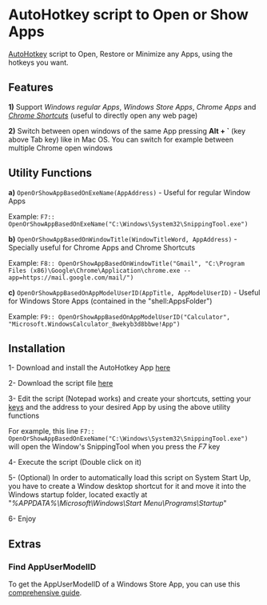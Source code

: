 # AutoHotkey script to Open or Show Apps


[AutoHotkey](https://www.autohotkey.com/) script to Open, Restore or Minimize any Apps, using the hotkeys you want.<br /> 

## Features

**1)** Support *Windows regular Apps*, *Windows Store Apps*, *Chrome Apps* and [*Chrome Shortcuts*](https://www.laptopmag.com/articles/how-to-create-desktop-shortcuts-for-web-pages-using-chrome) (useful to directly open any web page)

**2)** Switch between open windows of the same App pressing **Alt + `** (key above Tab key) like in Mac OS. You can switch for example between multiple Chrome open windows 


## Utility Functions


**a)** `OpenOrShowAppBasedOnExeName(AppAddress)` - Useful for regular Window Apps

Example: `F7:: OpenOrShowAppBasedOnExeName("C:\Windows\System32\SnippingTool.exe")`

**b)** `OpenOrShowAppBasedOnWindowTitle(WindowTitleWord, AppAddress)` - Specially useful for Chrome Apps and Chrome Shortcuts 

Example: `F8:: OpenOrShowAppBasedOnWindowTitle("Gmail", "C:\Program Files (x86)\Google\Chrome\Application\chrome.exe --app=https://mail.google.com/mail/")`

**c)** `OpenOrShowAppBasedOnAppModelUserID(AppTitle, AppModelUserID)` - Useful for Windows Store Apps (contained in the "shell:AppsFolder\")

Example: `F9:: OpenOrShowAppBasedOnAppModelUserID("Calculator", "Microsoft.WindowsCalculator_8wekyb3d8bbwe!App")`
 



## Installation

1- Download and install the AutoHotkey App [here](https://www.autohotkey.com/)

2- Download the script file [here](https://github.com/JuanmaMenendez/AutoHotkey-script-Open-Show-Apps/releases/latest/download/AutoHotkey-script-Open-Show-Apps.ahk)

3- Edit the script (Notepad works) and create your shortcuts, setting your [keys](https://autohotkey.com/docs/KeyList.htm) and the address to your desired App by using the above utility functions

For example, this line `F7:: OpenOrShowAppBasedOnExeName("C:\Windows\System32\SnippingTool.exe")`  will open the Window's SnippingTool when you press the *F7* key

4- Execute the script (Double click on it)

5- (Optional) In order to automatically load this script on System Start Up, you have to create a Window desktop shortcut for it and move it into the Windows startup folder, located exactly at "*%APPDATA%\Microsoft\Windows\Start Menu\Programs\Startup*"

6- Enjoy


## Extras

### Find AppUserModelID

To get the AppUserModelID of a Windows Store App, you can use this [comprehensive guide](https://jcutrer.com/windows/find-aumid).
